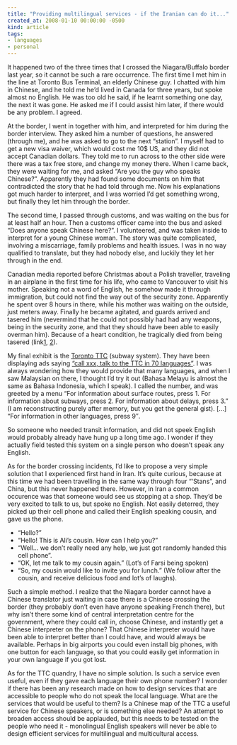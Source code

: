 ```yaml
---
title: "Providing multilingual services - if the Iranian can do it..."
created_at: 2008-01-10 00:00:00 -0500
kind: article
tags:
- languages
- personal
---
```


It happened two of the three times that I crossed the Niagara/Buffalo
border last year, so it cannot be such a rare occurrence. The first time
I met him in the line at Toronto Bus Terminal, an elderly Chinese guy.
I chatted with him in Chinese, and he told me he’d lived in Canada for
three years, but spoke almost no English. He was too old he said, if he
learnt something one day, the next it was gone. He asked me if I could
assist him later, if there would be any problem. I agreed.

At the border, I went in together with him, and interpreted for him
during the border interview. They asked him a number of questions, he
answered (through me), and he was asked to go to the next “station”. I
myself had to get a new visa waiver, which would cost me 10$ US, and
they did not accept Canadian dollars. They told me to run across to the
other side were there was a tax free store, and change my money there.
When I came back, they were waiting for me, and asked “Are you the guy
who speaks Chinese?”. Apparently they had found some documents on him
that contradicted the story that he had told through me. Now his
explanations got much harder to interpret, and I was worried I’d get
something wrong, but finally they let him through the border.

The second time, I passed through customs, and was waiting on the bus
for at least half an hour. Then a customs officer came into the bus and
asked “Does anyone speak Chinese here?”. I volunteered, and was taken
inside to interpret for a young Chinese woman. The story was quite
complicated, involving a miscarriage, family problems and health issues.
I was in no way qualified to translate, but they had nobody else, and
luckily they let her through in the end.

Canadian media reported before Christmas about a Polish traveller,
traveling in an airplane in the first time for his life, who came to
Vancouver to visit his mother. Speaking not a word of English, he
somehow made it through immigration, but could not find the way out of
the security zone. Apparently he spent over 8 hours in there, while his
mother was waiting on the outside, just meters away. Finally he became
agitated, and guards arrived and tasered him (nevermind that he could
not possibly had had any weapons, being in the security zone, and that
they should have been able to easily overman him). Because of a heart
condition, he tragically died from being tasered
(link[1](http://www.cbc.ca/canada/british-columbia/story/2007/11/14/bc-taservideo.html),
[2](http://www.youtube.com/watch?v=K6nx0Cx3uMk)).

My final exhibit is the [Toronto TTC](http://www.toronto.ca/ttc/)
(subway system). They have been displaying ads saying [“call xxx, talk
to the TTC in 70
languages”](http://www.toronto.ca/ttc/multilingual/multilang.htm). I was
always wondering how they would provide that many languages, and when I
saw Malaysian on there, I thought I’d try it out (Bahasa Melayu is
almost the same as Bahasa Indonesia, which I speak). I called the
number, and was greeted by a menu “For information about surface routes,
press 1. For information about subways, press 2. For information about
delays, press 3.” (I am reconstructing purely after memory, but you get
the general gist). [...] “For information in other languages, press 9″.

So someone who needed transit information, and did not speek English
would probably already have hung up a long time ago. I wonder if they
actually field tested this system on a single person who doesn’t speak
any English.

As for the border crossing incidents, I’d like to propose a very simple
solution that I experienced first hand in Iran. It’s quite curious,
because at this time we had been travelling in the same way through four
“‘Stans”, and China, but this never happened there. However, in Iran a
common occurence was that someone would see us stopping at a shop.
They’d be very excited to talk to us, but spoke no English. Not easily
deterred, they picked up their cell phone and called their English
speaking cousin, and gave us the phone.

-   “Hello?”
-   “Hello! This is Ali’s cousin. How can I help you?”
-   “Well… we don’t really need any help, we just got randomly handed
  this cell phone”.
-   “OK, let me talk to my cousin again.”
   (Lot’s of Farsi being spoken)
-   “So, my cousin would like to invite you for lunch.”
   (We follow after the cousin, and receive delicious food and lot’s
  of laughs).

  Such a simple method. I realize that the Niagara border cannot have
  a Chinese translator just waiting in case there is a Chinese crossing the
  border (they probably don’t even have anyone speaking French there),
  but why isn’t there some kind of central interpretation centre for
  the government, where they could call in, choose Chinese, and
  instantly get a Chinese interpreter on the phone? That Chinese
  interpreter would have been able to interpret better than I could
  have, and would always be available. Perhaps in big airports you
  could even install big phones, with one button for each language, so
  that you could easily get information in your own language if you
  got lost.

  As for the TTC quandry, I have no simple solution. Is such a service
  even useful, even if they gave each language their own phone number?
  I wonder if there has been any research made on how to design
  services that are accessible to people who do not speak the local
  language. What are the services that would be useful to them? Is a
  Chinese map of the TTC a useful service for Chinese speakers, or is
  something else needed? An attempt to broaden access should be
  applauded, but this needs to be tested on the people who need it -
  monolingual English speakers will never be able to design efficient
  services for multilingual and multicultural access.
